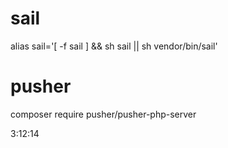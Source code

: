 # sail
alias sail='[ -f sail ] && sh sail || sh vendor/bin/sail'
# pusher
composer require pusher/pusher-php-server

3:12:14
